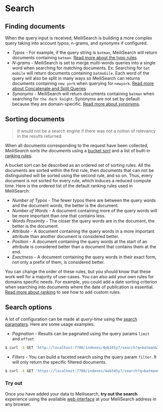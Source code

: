# Search

## Finding documents

When the query input is received, MeiliSearch is building a more complex query taking into account *typos*, n-grams, and *synonyms* if configured.

- _Typos_ - For example, if the query string is `botman`, MeiliSearch will return documents containing `batman`. [Read more about the typo rules](/guides/advanced_guides/typotolerance.md).
- _N-grams_ - MeiliSearch is set to merge multi-words queries into a single word when searching for matching documents. Ex: Searching for `bat mobile` will return documents containing `batmobile`. Each word of the query will also be split in many ways so MeiliSearch can returns documents containing `new york` when querying for `newyork`. [Read more about Concatenate and Split Queries](/guides/advanced_guides/concat.md)
- _Synonyms_ - MeiliSearch will return documents containing `batman` when searching for `the dark knight`. Synonyms are not set by default because they are domain-specific. [Read more about synonyms](/guides/advanced_guides/synonyms.md).

## Sorting documents

> It would not be a search engine if there was not a notion of relevancy in the results returned.

When all documents corresponding to the request have been collected, *MeiliSearch sorts the documents* using a [bucket sort](/guides/advanced_guides/bucket_sort.md) and a list of built-in [ranking rules](/guides/main_concepts/relevancy.md#ranking-rules).

A bucket sort can be described as an ordered set of sorting rules. All the documents are sorted within the first rule, then documents that can not be distinguished will be sorted using the second rule, and so on. Thus, every document is not sorted for every rule, which induces a reduced compute time.
Here is the ordered list of the default ranking rules used in MeiliSearch:

- _Number of Typos_ - The fewer typos there are between the query words and the document words, the better is the document.
- _Number of Words_ - A document containing more of the query words will be more important than one that contains less.
- _Words Proximity_ - The closer the query words are in the document, the better is the document.
- _Attribute_ - A document containing the query words in a more important attribute than another document is considered better.
- _Position_ - A document containing the query words at the start of an attribute is considered better than a document that contains them at the end.
- _Exactness_ - A document containing the query words in their exact form, not only a prefix of them, is considered better.

You can change the order of these rules, but you should know that these work well for a majority of use-cases. You can also add your own rules for domains specific needs. For example, you could add a date sorting criterion when searching into documents where the date of publication is essential. [Read more about ranking](/guides/main_concepts/relevancy.md) to see how to add custom rules.

## Search options

A lot of configuration can be made at *query-time* using the [search paramaters](/guides/advanced_guides/search_parameters.md). Here are some usage examples:

- _Pagination_ - Results can be paginated using the query params `limit` and `offset`

```bash
$ curl -X GET 'http://localhost:7700/indexes/4eb345y7/search?q=batman&limit=5&offset=10'
```

- _Filters_ - You can build a faceted search using the query param `filter`. It will only return the specific filtered documents.

```bash
$ curl -X GET 'https://localhost:7700/indexes/4eb345y7/search?q=batman&filters=director:Christopher%20Nolan'
```

### Try out

Once you have added your data to Meilisearch, **try out the search** experience using the available [web interface](/guides/advanced_guides/web_interface.md) at your MeiliSearch address in any browser.

